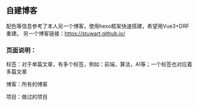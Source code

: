 ## 自建博客


配色等信息参考了本人另一个博客，使用hexo框架快速搭建，希望用Vue3+DRF重建。
另一个博客链接：https://stuwart.github.io/

### 页面说明：
标签：对于单篇文章，有多个标签，例如：前端，算法，AI等；一个标签也对应着多篇文章

博客：所有的博客

项目：做过的项目